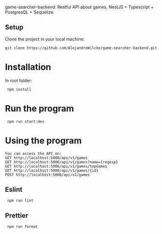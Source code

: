 game-searcher-backend: Restful API about games, NestJS + Typescript + PostgresQL + Sequelize.

## Setup

Clone the project in your local machine:

```
git clone https://github.com/AlejandroWilcke/game-searcher-backend.git
```

# Installation

In root folder:
```
 npm install
```

# Run the program
```
 npm run start:dev
```

# Using the program
```
You can access the API on: 
GET http://localhost:5000/api/v1/games
GET http://localhost:5000/api/v1/games?name={regexp}
GET http://localhost:5000/api/v1/games/topGames
GET http://localhost:5000/api/v1/games/{id}
POST http://localhost:5000/api/v1/games
```

## Eslint
```
 npm run lint
```

## Prettier
```
 npm run format
```
